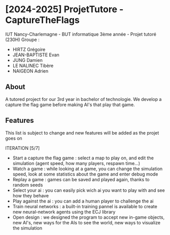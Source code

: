 # [2024-2025] ProjetTutore - CaptureTheFlags
IUT Nancy-Charlemagne - BUT informatique 3ème année - Projet tutoré (230H)
Groupe :
- HIRTZ Grégoire
- JEAN-BAPTISTE Evan
- JUNG Damien
- LE NALINEC Tibère
- NAIGEON Adrien

## About

A tutored project for our 3rd year in bachelor of technologie. We develop a capture the flag game before making AI's that play that game.

## Features

This list is subject to change and new features will be added as the projet goes on </br>

ITERATION [5/7]

* Start a capture the flag game : select a map to play on, and edit the simulation (agent speed, how many players, respawn time...)
* Watch a game : while looking at a game, you can change the simulation speed, look at some statistics about the game and enter debug mode
* Replay a game : games can be saved and played again, thanks to random seeds
* Select your ai : you can easily pick wich ai you want to play with and see how they behave
* Play against the ai : you can add a human player to challenge the ai
* Train neural networks : a built-in training pannel is available to create new neural-network agents using the ECJ library
* Open design : we designed the program to accept new in-game objects, new AI's, new ways for the AIs to see the world, new ways to visualize the simulation
